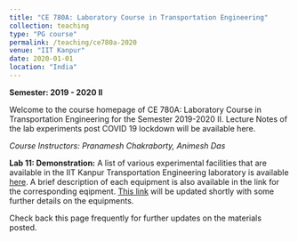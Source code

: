 ```yaml
---
title: "CE 780A: Laboratory Course in Transportation Engineering"
collection: teaching
type: "PG course"
permalink: /teaching/ce780a-2020
venue: "IIT Kanpur"
date: 2020-01-01
location: "India"
---
```


**Semester: 2019 - 2020 II**

Welcome to the course homepage of CE 780A: Laboratory Course in Transportation Engineering for the Semester 2019-2020 II. Lecture Notes of the lab experiments post COVID 19 lockdown will be available here.

*Course Instructors: Pranamesh Chakraborty, Animesh Das*

**Lab 11: Demonstration:** A list of various experimental facilities that are available in the IIT Kanpur Transportation Engineering laboratory is available <a href="https://www.iitk.ac.in/transEL/tests_details/test.htm" target="_blank">here</a>. A brief description of each equipment is also available in the link for the corresponding eqipment. <a href="https://www.iitk.ac.in/transEL/tests_details/test.htm" target="_blank">This link</a> will be updated shortly with some further details on the equipments.

Check back this page frequently for further updates on the materials posted.
